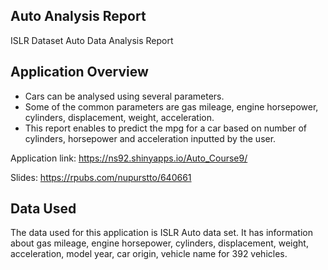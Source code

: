 ## Auto Analysis Report

ISLR Dataset Auto Data Analysis Report

## Application Overview

- Cars can be analysed using several parameters.
- Some of the common parameters are gas mileage, engine horsepower, cylinders, displacement, weight, acceleration.
- This report enables to predict the mpg for a car based on number of cylinders, horsepower and acceleration inputted by the user.

Application link: https://ns92.shinyapps.io/Auto_Course9/

Slides: https://rpubs.com/nupurstto/640661

## Data Used

The data used for this application is ISLR Auto data set. It has information about gas mileage, engine horsepower, cylinders, displacement, weight, acceleration, model year, car origin, vehicle name for 392 vehicles.

